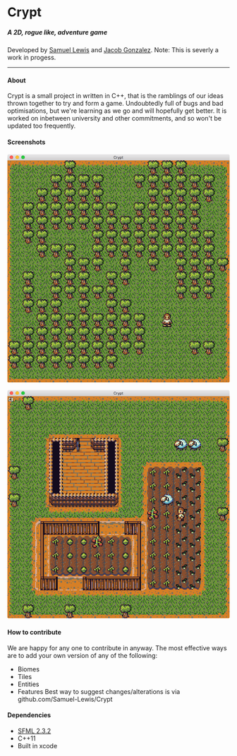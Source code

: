 # Crypt
##### A 2D, rogue like, adventure game
Developed by [Samuel Lewis](https://github.com/Samuel-Lewis) and [Jacob Gonzalez](https://github.com/Jacobious52).
Note: This is severly a work in progess.
***

#### About
Crypt is a small project in written in C++, that is the ramblings of our ideas thrown together to try and form a game. Undoubtedly full of bugs and bad optimisations, but we're learning as we go and will hopefully get better. It is worked on inbetween university and other commitments, and so won't be updated too frequently.

#### Screenshots

![Forest Generation](https://github.com/Samuel-Lewis/Crypt/blob/master/Screens/forest.png "Forest Generation")

![Farm Generation](https://github.com/Samuel-Lewis/Crypt/blob/master/Screens/farm.png "Farm Generation")

#### How to contribute
We are happy for any one to contribute in anyway. The most effective ways are to add your own version of any of the following:
- Biomes
- Tiles
- Entities
- Features
Best way to suggest changes/alterations is via github.com/Samuel-Lewis/Crypt

#### Dependencies
- [SFML 2.3.2](http://www.sfml-dev.org/)
- C++11
- Built in xcode

